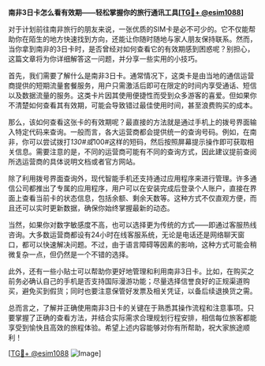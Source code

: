**南非3日卡怎么看有效期——轻松掌握你的旅行通讯工具[[TG💪+ @esim1088](https://t.me/s/esim1088)]**

对于计划前往南非旅行的朋友来说，一张优质的SIM卡是必不可少的。它不仅能帮助你在陌生的地方快速找到方向，还能让你随时随地与家人朋友保持联系。然而，当你拿到南非的3日卡时，是否曾经对如何查看它的有效期感到困惑呢？别担心，这篇文章将为你详细解答这一问题，并分享一些实用的小技巧。

首先，我们需要了解什么是南非3日卡。通常情况下，这类卡是由当地的通信运营商提供的短期流量套餐服务，用户只需激活后即可在限定的时间内享受通话、短信以及数据流量的服务。这类卡片因其使用便捷性而受到众多游客的喜爱。但如果你不清楚如何查看其有效期，可能会导致错过最佳使用时间，甚至浪费购买的成本。

那么，该如何查看这张卡的有效期呢？最直接的方法就是通过手机上的拨号界面输入特定代码来查询。一般而言，各大运营商都会提供统一的查询号码。例如，在南非，你可以尝试拨打*130#或*100#这样的短码，然后按照屏幕提示操作即可获取相关信息。需要注意的是，不同的运营商可能有不同的查询方式，因此建议提前查阅所选运营商的具体说明文档或者官方网站。

除了利用拨号界面查询外，现代智能手机还支持通过应用程序来进行管理。许多通信公司都推出了专属的应用程序，用户可以在安装完成后登录个人账户，直接在界面上查看当前卡的状态信息，包括余额、剩余天数等。这种方式不仅直观方便，而且还可以实时更新数据，确保你始终掌握最新的动态。

当然，如果你对数字敏感度不高，也可以选择更为传统的方式——即通过客服热线咨询。大多数运营商都设有24小时在线客服系统，无论是电话还是网络聊天窗口，都可以快速解决问题。不过，由于语言障碍等因素的影响，这种方式可能会稍微复杂一点，但仍然是一个不错的选择。

此外，还有一些小贴士可以帮助你更好地管理和利用南非3日卡。比如，在购买之前务必确认自己的手机是否支持国际漫游功能；尽量选择信誉良好的正规渠道购买，避免买到假货；同时也要注意保管好发票及相关凭证，以备后续退换货之需。

总而言之，了解并正确使用南非3日卡的关键在于熟悉其操作流程和注意事项。只要掌握了正确的查看方法，并结合实际需求合理规划行程安排，相信每位旅客都能享受到愉快且高效的旅程体验。希望上述内容能够对你有所帮助，祝大家旅途顺利！

[[TG💪+ @esim1088](https://t.me/s/esim1088) ![Image](https://i.postimg.cc/4NQfJmqS/Snipaste-2025-05-13-00-14-12.png)]